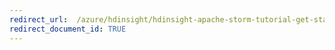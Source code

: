 ```yaml
---
redirect_url:  /azure/hdinsight/hdinsight-apache-storm-tutorial-get-started-linux
redirect_document_id: TRUE 
---
```

